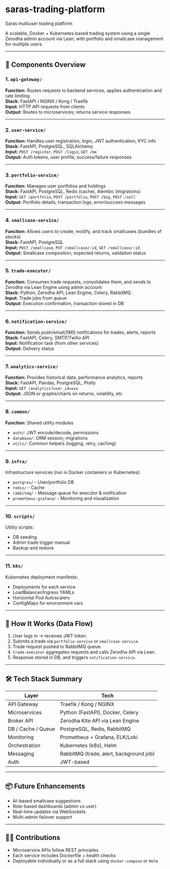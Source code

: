 # saras-trading-platform
Saras multiuser trading platform

A scalable, Docker + Kubernetes based trading system using a single Zerodha admin account via Lean, with portfolio and smallcase management for multiple users.

---

## 🧩 Components Overview

### 1. `api-gateway/`
**Function:** Routes requests to backend services, applies authentication and rate limiting  
**Stack:** FastAPI / NGINX / Kong / Traefik  
**Input:** HTTP API requests from clients  
**Output:** Routes to microservices; returns service responses  

---

### 2. `user-service/`
**Function:** Handles user registration, login, JWT authentication, KYC info  
**Stack:** FastAPI, PostgreSQL, SQLAlchemy  
**Input:** `POST /register`, `POST /login`, `GET /me`  
**Output:** Auth tokens, user profile, success/failure responses  

---

### 3. `portfolio-service/`
**Function:** Manages user portfolios and holdings  
**Stack:** FastAPI, PostgreSQL, Redis (cache), Alembic (migrations)  
**Input:** `GET /portfolio`, `POST /portfolio`, `POST /buy`, `POST /sell`  
**Output:** Portfolio details, transaction logs, error/success messages  

---

### 4. `smallcase-service/`
**Function:** Allows users to create, modify, and track smallcases (bundles of stocks)  
**Stack:** FastAPI, PostgreSQL  
**Input:** `POST /smallcase`, `PUT /smallcase/:id`, `GET /smallcase/:id`  
**Output:** Smallcase composition, expected returns, validation status  

---

### 5. `trade-executor/`
**Function:** Consumes trade requests, consolidates them, and sends to Zerodha via Lean Engine using admin account  
**Stack:** Python, Zerodha API, Lean Engine, Celery, RabbitMQ  
**Input:** Trade jobs from queue  
**Output:** Execution confirmation, transaction stored in DB  

---

### 6. `notification-service/`
**Function:** Sends push/email/SMS notifications for trades, alerts, reports  
**Stack:** FastAPI, Celery, SMTP/Twilio API  
**Input:** Notification task (from other services)  
**Output:** Delivery status  

---

### 7. `analytics-service/`
**Function:** Provides historical data, performance analytics, reports  
**Stack:** FastAPI, Pandas, PostgreSQL, Plotly  
**Input:** `GET /analytics?user_id=xxx`  
**Output:** JSON or graphs/charts on returns, volatility, etc  

---

### 8. `common/`
**Function:** Shared utility modules  
- `auth/`: JWT encode/decode, permissions  
- `database/`: ORM session, migrations  
- `utils/`: Common helpers (logging, retry, caching)

---

### 9. `infra/`
Infrastructure services (run in Docker containers or Kubernetes):
- `postgres/` - User/portfolio DB
- `redis/` - Cache
- `rabbitmq/` - Message queue for executor & notification
- `prometheus-grafana/` - Monitoring and visualization

---

### 10. `scripts/`
Utility scripts:
- DB seeding
- Admin trade trigger manual
- Backup and restore

---

### 11. `k8s/`
Kubernetes deployment manifests:
- Deployments for each service
- LoadBalancer/Ingress YAMLs
- Horizontal Pod Autoscalers
- ConfigMaps for environment vars

---

## 🚀 How It Works (Data Flow)

1. User logs in → receives JWT token.
2. Submits a trade via `portfolio-service` or `smallcase-service`.
3. Trade request pushed to RabbitMQ queue.
4. `trade-executor` aggregates requests and calls Zerodha API via Lean.
5. Response stored in DB, and triggers `notification-service`.

---

## 🛠️ Tech Stack Summary

| Layer                | Tech                                  |
|---------------------|----------------------------------------|
| API Gateway         | Traefik / Kong / NGINX                 |
| Microservices       | Python (FastAPI), Docker, Celery       |
| Broker API          | Zerodha Kite API via Lean Engine       |
| DB / Cache / Queue  | PostgreSQL, Redis, RabbitMQ            |
| Monitoring          | Prometheus + Grafana, ELK/Loki         |
| Orchestration       | Kubernetes (k8s), Helm                 |
| Messaging           | RabbitMQ (trade, alert, background job)|
| Auth                | JWT-based                              |

---

## 📦 Future Enhancements

- AI-based smallcase suggestions
- Role-based dashboards (admin vs user)
- Real-time updates via WebSockets
- Multi-admin failover support

---

## 👨‍💻 Contributions

- Microservice APIs follow REST principles
- Each service includes Dockerfile + health checks
- Deployable individually or as a full stack using `docker-compose` or `Helm`


